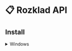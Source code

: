 # 📋 Rozklad API

## Install
<details>
<summary>Windows</summary>

### Stage 1
```powershell

```

</details>
